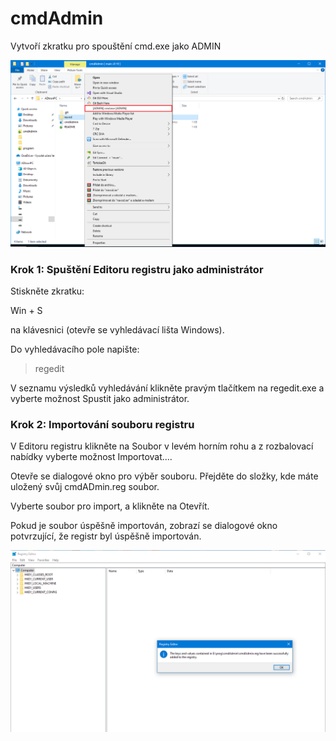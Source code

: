 # cmdAdmin

Vytvoří zkratku pro spouštění cmd.exe jako ADMIN

![cmd.exe](/navod/cmd_ADMIN_startup.png "cmd.exe")



### Krok 1: Spuštění Editoru registru jako administrátor
Stiskněte zkratku:

Win + S 

na klávesnici (otevře se vyhledávací lišta Windows).



Do vyhledávacího pole napište: 

>regedit

V seznamu výsledků vyhledávání klikněte pravým tlačítkem na regedit.exe a vyberte možnost Spustit jako administrátor.



### Krok 2: Importování souboru registru

V Editoru registru klikněte na Soubor v levém horním rohu a z rozbalovací nabídky vyberte možnost Importovat....


Otevře se dialogové okno pro výběr souboru. Přejděte do složky, kde máte uložený svůj cmdADmin.reg soubor.

Vyberte soubor pro import, a klikněte na Otevřít.


Pokud je soubor úspěšně importován, zobrazí se dialogové okno potvrzující, že registr byl úspěšně importován.

![Import](/navod/Registry_Editor_Import.png "Import")
